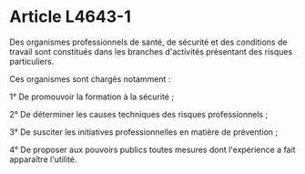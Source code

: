 # Article L4643-1

Des organismes professionnels de santé, de sécurité et des conditions de travail sont constitués dans les branches d'activités présentant des risques particuliers.

Ces organismes sont chargés notamment :

1° De promouvoir la formation à la sécurité ;

2° De déterminer les causes techniques des risques professionnels ;

3° De susciter les initiatives professionnelles en matière de prévention ;

4° De proposer aux pouvoirs publics toutes mesures dont l'expérience a fait apparaître l'utilité.